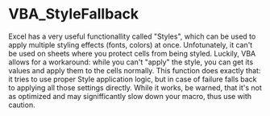 # VBA_StyleFallback
Excel has a very useful functionallity called "Styles", which can be used to apply multiple styling effects (fonts, colors) at once. Unfotunately, it can't be used on sheets where you protect cells from being styled. Luckily, VBA allows for a workaround: while you can't "apply" the style, you can get its values and apply them to the cells normally.
This function does exactly that: it tries to use proper Style application logic, but in case of failure falls back to applying all those settings directly. While it works, be warned, that it's not as optimized and may signifficantly slow down your macro, thus use with caution.
